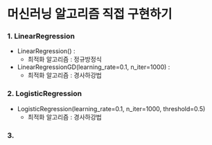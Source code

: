 # 머신러닝 알고리즘 직접 구현하기

### 1. LinearRegression
- LinearRegression() :
  - 최적화 알고리즘 : 정규방정식
- LinearRegressionGD(learning_rate=0.1, n_iter=1000) :
  - 최적화 알고리즘 : 경사하강법

### 2. LogisticRegression
- LogisticRegression(learning_rate=0.1, n_iter=1000, threshold=0.5)
  - 최적화 알고리즘 : 경사하강법
### 3. 
